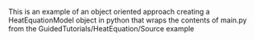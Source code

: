 This is an example of an object oriented approach creating a HeatEquationModel object in python that wraps the contents of main.py from the GuidedTutorials/HeatEquation/Source example